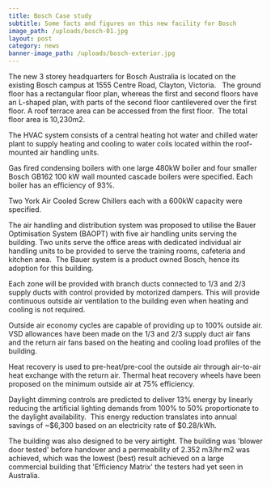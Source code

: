 ```yaml
---
title: Bosch Case study
subtitle: Some facts and figures on this new facility for Bosch
image_path: /uploads/bosch-01.jpg
layout: post
category: news
banner-image_path: /uploads/bosch-exterior.jpg
---
```



The new 3 storey headquarters for Bosch Australia is located on the existing Bosch campus at 1555 Centre Road, Clayton, Victoria.   The ground floor has a rectangular floor plan, whereas the first and second floors have an L-shaped plan, with parts of the second floor cantilevered over the first floor. A roof terrace area can be accessed from the first floor.  The total floor area is 10,230m2.

The HVAC system consists of a central heating hot water and chilled water plant to supply heating and cooling to water coils located within the roof-mounted air handling units.

Gas fired condensing boilers with one large 480kW boiler and four smaller Bosch GB162 100 kW wall mounted cascade boilers were specified. Each boiler has an efficiency of 93%.

Two York Air Cooled Screw Chillers each with a 600kW capacity were specified.

The air handling and distribution system was proposed to utilise the Bauer Optimisation System (BAOPT) with five air handling units serving the building. Two units serve the office areas with dedicated individual air handling units to be provided to serve the training rooms, cafeteria and kitchen area.  The Bauer system is a product owned Bosch, hence its adoption for this building.

Each zone will be provided with branch ducts connected to 1/3 and 2/3 supply ducts with control provided by motorized dampers. This will provide continuous outside air ventilation to the building even when heating and cooling is not required.

Outside air economy cycles are capable of providing up to 100% outside air. VSD allowances have been made on the 1/3 and 2/3 supply duct air fans and the return air fans based on the heating and cooling load profiles of the building.

Heat recovery is used to pre-heat/pre-cool the outside air through air-to-air heat exchange with the return air. Thermal heat recovery wheels have been proposed on the minimum outside air at 75% efficiency.

Daylight dimming controls are predicted to deliver 13% energy by linearly reducing the artificial lighting demands from 100% to 50% proportionate to the daylight availability.  This energy reduction translates into annual savings of ~$6,300 based on an electricity rate of $0.28/kWh.

The building was also designed to be very airtight. The building was 'blower door tested' before handover and a permeability of 2.352 m3/hr·m2 was achieved, which was the lowest (best) result achieved on a large commercial building that 'Efficiency Matrix' the testers had yet seen in Australia.